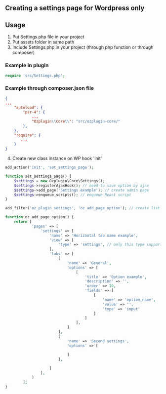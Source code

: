 ## Creating a settings page for Wordpress only
## Usage
1. Put Settings.php file in your project
2. Put assets folder in same path
3. Include Settings.php in your project (through php function or through composer)

### Example in plugin
```php
require 'src/Settings.php';
```

### Example through composer.json file

```json
{
...
    "autoload": {
        "psr-4": {
            ...
            "Ozplugin\\Core\\": "src/ozplugin-core/"
        },
    },
    "require": {
       ...
    }
}
```

4. Create new class instance on WP hook 'init'
```php
add_action('init', 'set_settings_page');

function set_settings_page() {
    $settings = new Ozplugin\Core\Settings();
    $settings->registerAjaxHook(); // need to save option by ajax
    $settings->add_page('Settings example'); // create admin page
    $settings->enqueue_scripts(); // enqueue React script
}

add_filter('oz_plugin_settings', 'oz_add_page_option'); // create list of your options here

function oz_add_page_option() {
    return [
            'pages' => [
                'settings' => [
                    'name' => 'Horizontal tab name example',
                    'view' => [
                        'type' => 'settings', // only this type supports at moment
                    ],
                    'tabs' => [
                        [
                            'name' => 'General',
                            'options' => [
                                [
                                    'title' => 'Option example',
                                    'description' => '',
                                    'order' => 10,
                                    'fields' => [
                                        [
                                            'name' => 'option_name',
                                            'value' => '',
                                            'type' => 'input'
                                        ]
                                    ]
                                ],
                            ]
                        ],
                        [
                            'name' => 'Second settings',
                            'options' => [
                                
                            ]
                        ],

                    ]
                ],
            ]
        ];
}

```